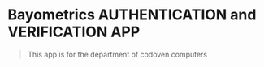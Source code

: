 # Bayometrics AUTHENTICATION and VERIFICATION APP

> This app is for the department of codoven computers